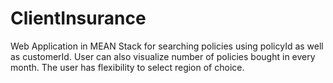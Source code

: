 # ClientInsurance
Web Application in MEAN Stack for searching policies using policyId as well as customerId. User can also visualize number of policies bought in every month. The user has flexibility to select region of choice.
